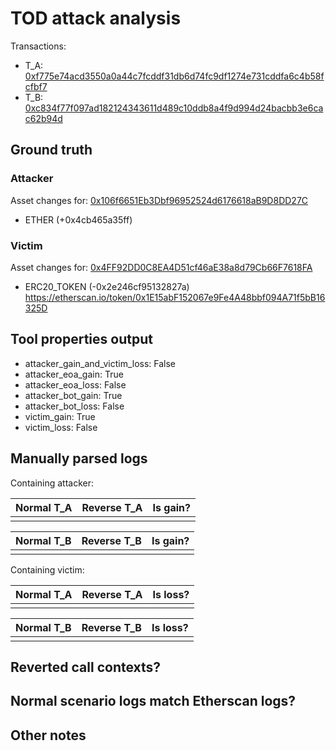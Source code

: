 # TOD attack analysis

Transactions:
- T_A: [0xf775e74acd3550a0a44c7fcddf31db6d74fc9df1274e731cddfa6c4b58fcfbf7](https://etherscan.io/tx/0xf775e74acd3550a0a44c7fcddf31db6d74fc9df1274e731cddfa6c4b58fcfbf7)
- T_B: [0xc834f77f097ad182124343611d489c10ddb8a4f9d994d24bacbb3e6cac62b94d](https://etherscan.io/tx/0xc834f77f097ad182124343611d489c10ddb8a4f9d994d24bacbb3e6cac62b94d)

## Ground truth

### Attacker
Asset changes for: [0x106f6651Eb3Dbf96952524d6176618aB9D8DD27C](https://etherscan.io/address/0x106f6651Eb3Dbf96952524d6176618aB9D8DD27C)
- ETHER (+0x4cb465a35ff)


### Victim
Asset changes for: [0x4FF92DD0C8EA4D51cf46aE38a8d79Cb66F7618FA](https://etherscan.io/address/0x4FF92DD0C8EA4D51cf46aE38a8d79Cb66F7618FA)
- ERC20_TOKEN (-0x2e246cf95132827a) https://etherscan.io/token/0x1E15abF152067e9Fe4A48bbf094A71f5bB16325D


## Tool properties output

- attacker_gain_and_victim_loss: False
- attacker_eoa_gain: True
- attacker_eoa_loss: False
- attacker_bot_gain: True
- attacker_bot_loss: False
- victim_gain: True
- victim_loss: False

## Manually parsed logs

Containing attacker:

| Normal T_A | Reverse T_A | Is gain? |
|------------|-------------|----------|
|            |             |          |

| Normal T_B | Reverse T_B | Is gain? |
|------------|-------------|----------|
|            |             |          |

Containing victim:

| Normal T_A | Reverse T_A | Is loss? |
|------------|-------------|----------|
|            |             |          |

| Normal T_B | Reverse T_B | Is loss? |
|------------|-------------|----------|
|            |             |          |



## Reverted call contexts?



## Normal scenario logs match Etherscan logs?



## Other notes

